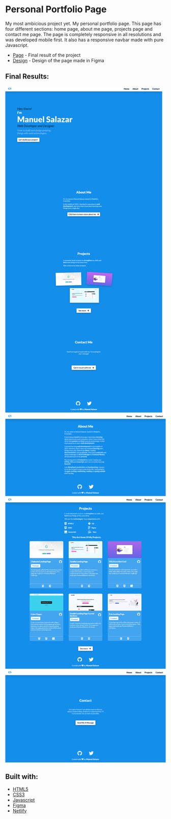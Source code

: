 # Personal Portfolio Page
My most ambicious project yet. My personal portfolio page. This page has four different sections: home page, about me page, projects page and contact me page. The page is completely responsive in all resolutions and was developed mobile first. It also has a responsive navbar made with pure Javascript.

- [Page](https://manuelsalazardev.netlify.app) - Final result of the project
- [Design](https://www.figma.com/file/MFYM4Azp9zzZnthjpRNPcB/Personal-Portfolio-Page?node-id=437%3A2) - Design of the page made in Figma

## Final Results:
![Home Page](./images/home-page.png)
![About Me Page](./images/about-me-page.png)
![Projects Page](./images/projects-page.png)
![Contact Me Page](./images/contact-me-page.png)

## Built with:
- [HTML5](https://developer.mozilla.org/en/docs/Web/HTML)
- [CSS3](https://developer.mozilla.org/en/docs/Web/CSS)
- [Javascript](https://developer.mozilla.org/en/docs/Web/JavaScript)
- [Figma](https://www.figma.com/)
- [Netlify](https://www.netlify.com)
